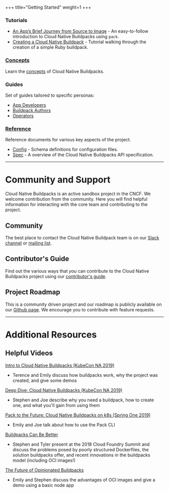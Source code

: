 +++
title="Getting Started"
weight=1
+++

### Tutorials

* [An App’s Brief Journey from Source to Image](/docs/app-journey/) - An easy-to-follow introduction to Cloud Native Buildpacks using `pack`.
* [Creating a Cloud Native Buildpack](/docs/buildpack-author-guide/create-buildpack) - Tutorial walking through the creation of a simple Ruby buildpack.

### [Concepts](/docs/concepts)

Learn the [concepts](/docs/concepts) of Cloud Native Buildpacks.

### Guides

Set of guides tailored to specific personas:

*  [App Developers](/docs/app-developer-guide/)
*  [Buildpack Authors](/docs/buildpack-author-guide/)
*  [Operators](/docs/operator-guide/)

### [Reference](/docs/reference)

Reference documents for various key aspects of the project.

* [Config](/docs/config/) - Schema definitions for configuration files.
* [Spec](/docs/spec/) - A overview of the Cloud Native Buildpacks API specification. 

---

# Community and Support

Cloud Native Buildpacks is an active sandbox project in the CNCF. We welcome contribution from the community. Here you will find helpful information for interacting with the core team and contributing to the project.

## Community

The best place to contact the Cloud Native Buildpack team is on our [Slack channel](https://slack.buildpacks.io/) or [mailing list](https://lists.cncf.io/g/cncf-buildpacks).

## Contributor's Guide

Find out the various ways that _you_ can contribute to the Cloud Native Buildpacks project using our [contributor's guide](https://github.com/buildpacks/community/blob/main/contributors/guide.md).

## Project Roadmap

This is a community driven project and our roadmap is publicly available on our [Github page](https://github.com/orgs/buildpacks/projects/1). We encourage you to contribute with feature requests.

---

# Additional Resources

## Helpful Videos

[Intro to Cloud Native Buildpacks (KubeCon NA 2019)](https://www.youtube.com/watch?v=SK6e_ZatOaw)

  - Terence and Emily discuss how buildpacks work, why the project was created, and give some demos

[Deep Dive: Cloud Native Buildpacks (KubeCon NA 2019)](https://www.youtube.com/watch?v=j9Ak5YLrihU)

  - Stephen and Joe describe why you need a buildpack, how to create one, and what you'll gain from using them

[Pack to the Future: Cloud Native Buildpacks on k8s (Spring One 2019)](https://www.youtube.com/watch?v=J2SXkmOo8iQ)

  - Emily and Joe talk about how to use the Pack CLI

[Buildpacks Can Be Better](https://www.youtube.com/watch?v=J6zn3WRqJko)

  - Stephen and Tyler present at the 2018 Cloud Foundry Summit and discuss the problems posed by poorly structured Dockerfiles, the solution buildpacks offer, and recent innovations in the buildpacks model (including OCI images!)

[The Future of Opinionated Buildpacks](https://www.youtube.com/watch?v=spW9ZlJpobM)

  - Emily and Stephen discuss the advantages of OCI images and give a demo using a basic node app

